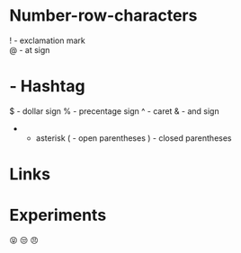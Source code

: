 # Number-row-characters

! - exclamation mark <br>
@ - at sign
# - Hashtag
$ - dollar sign
% - precentage sign
^ - caret
& - and sign
* - asterisk
( - open parentheses
) - closed parentheses

# Links




# Experiments

:stuck_out_tongue_closed_eyes:
:unamused:
:angry:

